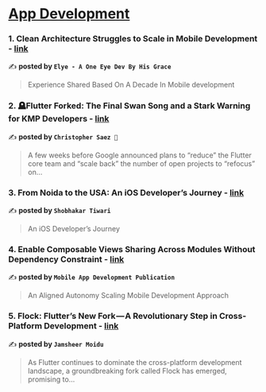 
<h1><a href=https://medium.com/tag/mobile-app-development/recommended target="_blank" rel="noopener noreferrer">App Development</a></h1>
<h3>1. Clean Architecture Struggles to Scale in Mobile Development - <a href="https://medium.com/@elye-project/clean-architecture-struggles-to-scale-in-mobile-development-85971471ac7a" target="_blank" rel="noopener noreferrer">link</a></h3>

✍️ **posted by `Elye - A One Eye Dev By His Grace`**

<blockquote>Experience Shared Based On A Decade In Mobile development</blockquote>

<h3>2. 🪦Flutter Forked: The Final Swan Song and a Stark Warning for KMP Developers - <a href="https://medium.com/@SaezChristopher/flutter-forked-the-final-swan-song-and-a-stark-warning-for-kmp-developers-122b4cdfbe29" target="_blank" rel="noopener noreferrer">link</a></h3>

✍️ **posted by `Christopher Saez 📱`**

<blockquote>A few weeks before Google announced plans to “reduce” the Flutter core team and “scale back” the number of open projects to “refocus” on…</blockquote>

<h3>3. From Noida to the USA: An iOS Developer’s Journey - <a href="https://medium.com/@shobhakartiwari/from-noida-to-the-usa-an-ios-developers-journey-a95ddfdb256c" target="_blank" rel="noopener noreferrer">link</a></h3>

✍️ **posted by `Shobhakar Tiwari`**

<blockquote>An iOS Developer’s Journey</blockquote>

<h3>4. Enable Composable Views Sharing Across Modules Without Dependency Constraint - <a href="https://medium.com/mobile-app-development-publication/enable-composable-views-sharing-across-modules-without-dependency-constraint-a7290257d987" target="_blank" rel="noopener noreferrer">link</a></h3>

✍️ **posted by `Mobile App Development Publication`**

<blockquote>An Aligned Autonomy Scaling Mobile Development Approach</blockquote>

<h3>5. Flock: Flutter’s New Fork — A Revolutionary Step in Cross-Platform Development - <a href="https://medium.com/@jamsheermoidu/flock-flutters-new-fork-a-revolutionary-step-in-cross-platform-development-ebe254ab3d92" target="_blank" rel="noopener noreferrer">link</a></h3>

✍️ **posted by `Jamsheer Moidu`**

<blockquote>As Flutter continues to dominate the cross-platform development landscape, a groundbreaking fork called Flock has emerged, promising to…</blockquote>

